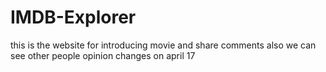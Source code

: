 # IMDB-Explorer
this is the website for introducing movie and share comments also we can see other people opinion
changes on april 17 
